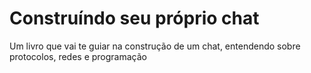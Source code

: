 # Construíndo seu próprio chat

Um livro que vai te guiar na construção de um chat, entendendo sobre protocolos, redes e programação

